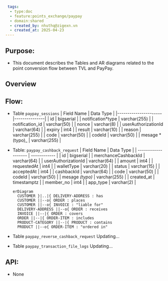 ```yaml
 tags:
  - type:doc
  - feature:points_exchange/paypay
  - domain:shared
  - created_by: nhuthq@zigexn.vn
  - created_at: 2025-04-23
----
```

## Purpose:

- This document describes the Tables and AR diagrams related to the point conversion flow between TVL and PayPay.

## Overview

## Flow:

- Table `paypay_sessions`
  | Field Name | Data Type |
  |----------------------|---------------|
  | id | bigserial |
  | notification*type | varchar(255) |
  | notification_id | varchar(50) |
  | nonce | varchar(8) |
  | userAuthorizationId | varchar(64) |
  | expiry | int4 |
  | result | varchar(10) |
  | reason | varchar(255) |
  | code | varchar(50) |
  | codeId | varchar(50) |
  | mesage *(typo)\_ | varchar(255) |

- Table: `paypay_cashback_request`
  | Field Name | Data Type |
  | ------------------- | ------------ |
  | id | bigserial |
  | merchanceCashbackId | varchar(64) |
  | userAuthorizationId | varchar(64) |
  | amount | int4 |
  | requestedAt | int4 |
  | walletType | varchar(20) |
  | status | varchar(15) |
  | acceptedAt | int4 |
  | cashbackId | varchar(64) |
  | code | varchar(50) |
  | codeId | varchar(50) |
  | mesage _(typo)_ | varchar(255) |
  | created_at | timestamptz |
  | member_no | int4 |
  | app_type | varchar(2) |

  ```mermaid
  erDiagram
    CUSTOMER }|..|{ DELIVERY-ADDRESS : has
    CUSTOMER ||--o{ ORDER : places
    CUSTOMER ||--o{ INVOICE : "liable for"
    DELIVERY-ADDRESS ||--o{ ORDER : receives
    INVOICE ||--|{ ORDER : covers
    ORDER ||--|{ ORDER-ITEM : includes
    PRODUCT-CATEGORY ||--|{ PRODUCT : contains
    PRODUCT ||--o{ ORDER-ITEM : "ordered in"

  ```

- Table `paypay_reverse_cashback_request`
  Updating...

- Table `paypay_transaction_file_logs`
  Updating...

## API:

- None
